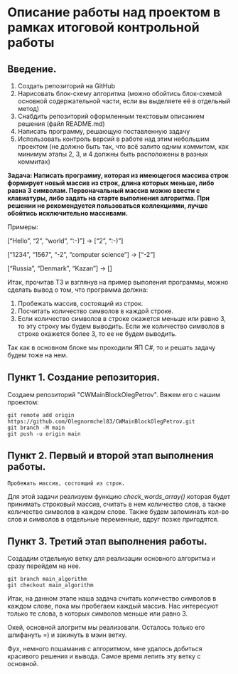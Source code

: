# Описание работы над проектом в рамках итоговой контрольной работы

## Введение. 
1. Создать репозиторий на GitHub
2. Нарисовать блок-схему алгоритма (можно обойтись блок-схемой основной содержательной части, если вы выделяете её в отдельный метод)
3. Снабдить репозиторий оформленным текстовым описанием решения (файл README.md)
4. Написать программу, решающую поставленную задачу
5. Использовать контроль версий в работе над этим небольшим проектом (не должно быть так, что всё залито одним коммитом, как минимум этапы 2, 3, и 4 должны быть расположены в разных коммитах)

**Задача: Написать программу, которая из имеющегося массива строк формирует новый массив из строк, длина которых меньше, либо равна 3 символам. Первоначальный массив можно ввести с клавиатуры, либо задать на старте выполнения алгоритма. При решении не рекомендуется пользоваться коллекциями, лучше обойтись исключительно массивами.**

Примеры:

[“Hello”, “2”, “world”, “:-)”] → [“2”, “:-)”] 

[“1234”, “1567”, “-2”, “computer science”] → [“-2”]

[“Russia”, “Denmark”, “Kazan”] → []

Итак, прочитав ТЗ и взглянув на пример выполения программы, можно сделать вывод о том, что программа должна:

1) Пробежать массив, состоящий из строк.
2) Посчитать количество символов в каждой строке.
3) Если количество символов в строке окажется меньше или равно 3, то эту строку мы будем выводить. Если же количество символов в строке окажется более 3, то ее не будем выводить.

Так как в основном блоке мы проходили ЯП C#, то и решать задачу будем тоже на нем. 

## Пункт 1. Создание репозитория.
Создаем репозиторий "CWMainBlockOlegPetrov". 
Вяжем его с нашим проектом: 

    git remote add origin https://github.com/Olegnormchel83/CWMainBlockOlegPetrov.git
    git branch -M main
    git push -u origin main

## Пункт 2. Первый и второй этап выполнения работы.
    Пробежать массив, состоящий из строк.

Для этой задачи реализуем функцию *check_words_array()* которая будет принимать строковый массив, считать в нем количество слов, а также количество символов в каждом слове. Также будем запоминать кол-во слов и символов в отдельные переменные, вдруг позже пригодятся.

## Пункт 3. Третий этап выполнения работы.
Создадим отдельную ветку для реализации основного алгоритма и сразу перейдем на нее.

    git branch main_algorithm
    git checkout main_algorithm

Итак, на данном этапе наша задача считать количество символов в каждом слове, пока мы пробегаем каждый массив. Нас интересуют только те слова, в которых символов меньше или равно 3. 

Окей, основной алогритм мы реализовали. Осталось только его шлифануть =) и закинуть в мэин ветку. 

Фух, немного пошаманив с алгоритмом, мне удалось добиться красивого решения и вывода. Самое время лепить эту ветку с основной.

